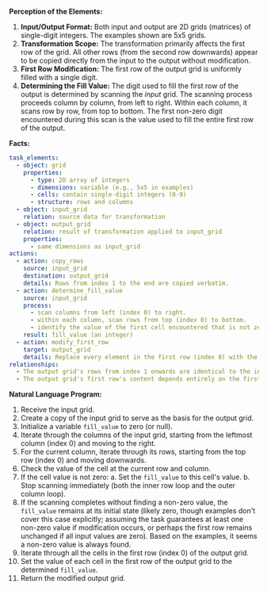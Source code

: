 **Perception of the Elements:**

1.  **Input/Output Format:** Both input and output are 2D grids (matrices) of single-digit integers. The examples shown are 5x5 grids.
2.  **Transformation Scope:** The transformation primarily affects the first row of the grid. All other rows (from the second row downwards) appear to be copied directly from the input to the output without modification.
3.  **First Row Modification:** The first row of the output grid is uniformly filled with a single digit.
4.  **Determining the Fill Value:** The digit used to fill the first row of the output is determined by scanning the *input* grid. The scanning process proceeds column by column, from left to right. Within each column, it scans row by row, from top to bottom. The first non-zero digit encountered during this scan is the value used to fill the entire first row of the output.

**Facts:**


```yaml
task_elements:
  - object: grid
    properties:
      - type: 2D array of integers
      - dimensions: variable (e.g., 5x5 in examples)
      - cells: contain single-digit integers (0-9)
      - structure: rows and columns
  - object: input_grid
    relation: source data for transformation
  - object: output_grid
    relation: result of transformation applied to input_grid
    properties:
      - same dimensions as input_grid
actions:
  - action: copy_rows
    source: input_grid
    destination: output_grid
    details: Rows from index 1 to the end are copied verbatim.
  - action: determine_fill_value
    source: input_grid
    process:
      - scan columns from left (index 0) to right.
      - within each column, scan rows from top (index 0) to bottom.
      - identify the value of the first cell encountered that is not zero.
    result: fill_value (an integer)
  - action: modify_first_row
    target: output_grid
    details: Replace every element in the first row (index 0) with the determined fill_value.
relationships:
  - The output grid's rows from index 1 onwards are identical to the input grid's corresponding rows.
  - The output grid's first row's content depends entirely on the first non-zero value found in the input grid using a column-major, row-minor scanning order.
```


**Natural Language Program:**

1.  Receive the input grid.
2.  Create a copy of the input grid to serve as the basis for the output grid.
3.  Initialize a variable `fill_value` to zero (or null).
4.  Iterate through the columns of the input grid, starting from the leftmost column (index 0) and moving to the right.
5.  For the current column, iterate through its rows, starting from the top row (index 0) and moving downwards.
6.  Check the value of the cell at the current row and column.
7.  If the cell value is not zero:
    a.  Set the `fill_value` to this cell's value.
    b.  Stop scanning immediately (both the inner row loop and the outer column loop).
8.  If the scanning completes without finding a non-zero value, the `fill_value` remains at its initial state (likely zero, though examples don't cover this case explicitly; assuming the task guarantees at least one non-zero value if modification occurs, or perhaps the first row remains unchanged if all input values are zero). Based on the examples, it seems a non-zero value is always found.
9.  Iterate through all the cells in the first row (index 0) of the output grid.
10. Set the value of each cell in the first row of the output grid to the determined `fill_value`.
11. Return the modified output grid.